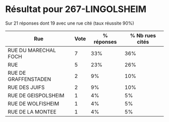 # Résultat pour 267-LINGOLSHEIM

Sur 21 réponses dont 19 avec une rue cité (taux réussite 90%)

| Rue | Vote | % réponses | % Nb rues cités|
|-----|------|------------|----------------|
| RUE DU MARECHAL FOCH | 7 | 33% | 36%|
| RUE | 5 | 23% | 26%|
| RUE DE GRAFFENSTADEN | 2 | 9% | 10%|
| RUE DES JUIFS | 2 | 9% | 10%|
| RUE DE GEISPOLSHEIM | 1 | 4% | 5%|
| RUE DE WOLFISHEIM | 1 | 4% | 5%|
| RUE DE LA MONTEE | 1 | 4% | 5%|
